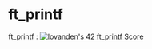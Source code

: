 # ft_printf
ft_printf : [![lovanden's 42 ft_printf Score](https://badge42.vercel.app/api/v2/clbtc0fal02110fl5rfuffvkn/project/2918641)](https://github.com/JaeSeoKim/badge42)
